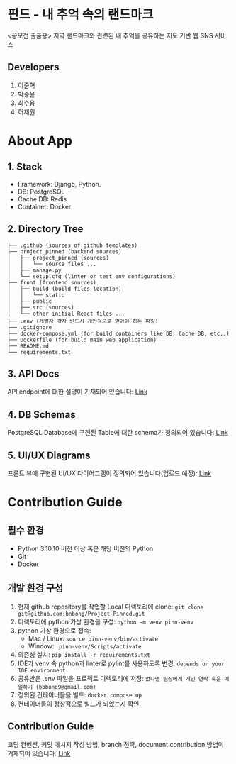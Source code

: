 # 핀드 - 내 추억 속의 랜드마크
&lt;공모전 출품용> 지역 랜드마크와 관련된 내 추억을 공유하는 지도 기반 웹 SNS 서비스

## Developers  
1. 이준혁
2. 박종윤
3. 최수용
4. 허재원

# About App

## 1. Stack
* Framework: Django, Python.
* DB: PostgreSQL
* Cache DB: Redis
* Container: Docker

## 2. Directory Tree
```
├── .github (sources of github templates)
├── project_pinned (backend sources)
│   ├── project_pinned (sources)
│   │   └── source files ...
│   ├── manage.py
│   └── setup.cfg (linter or test env configurations)
├── front (frontend sources)
│   ├── build (build files location)
│   │   └── static
│   ├── public
│   ├── src (sources)
│   └── other initial React files ...
├── .env (개발자 각자 반드시 개인적으로 받아야 하는 파일)
├── .gitignore
├── docker-compose.yml (for build containers like DB, Cache DB, etc..)
├── Dockerfile (for build main web application)
├── README.md
└── requirements.txt
```

## 3. API Docs
API endpoint에 대한 설명이 기재되어 있습니다: [Link](https://github.com/bnbong/Project-Pinned/wiki/API-documentation)

## 4. DB Schemas
PostgreSQL Database에 구현된 Table에 대한 schema가 정의되어 있습니다: [Link](https://github.com/bnbong/Project-Pinned/wiki/DB-Schemas)

## 5. UI/UX Diagrams
프론트 뷰에 구현된 UI/UX 다이어그램이 정의되어 있습니다(업로드 예정): [Link](https://github.com/bnbong/Project-Pinned/wiki/UI-UX-Diagram)

# Contribution Guide

## 필수 환경
 - Python 3.10.10 버전 이상 혹은 해당 버전의 Python
 - Git
 - Docker

## 개발 환경 구성

1. 현재 github repository를 작업할 Local 디렉토리에 clone: `git clone git@github.com:bnbong/Project-Pinned.git`
2. 디렉토리에 python 가상 환경을 구성: `python -m venv pinn-venv`
3. python 가상 환경으로 접속: 
   - Mac / Linux: `source pinn-venv/bin/activate`
   - Window: `.pinn-venv/Scripts/activate`
4. 의존성 설치: `pip install -r requirements.txt`
5. IDE가 venv 속 python과 linter로 pylint를 사용하도록 변경: `depends on your IDE environment.`
6. 공유받은 .env 파일을 프로젝트 디렉토리에 저장: `없다면 팀장에게 개인 연락 혹은 메일하기 (bbbong9@gmail.com)`
7. 정의된 컨테이너들을 빌드: `docker compose up`
8. 컨테이너들이 정상적으로 빌드가 되었는지 확인.

## Contribution Guide
코딩 컨벤션, 커밋 메시지 작성 방법, branch 전략, document contribution 방법이 기재되어 있습니다: [Link](https://github.com/bnbong/Project-Pinned/wiki/Contribution-Guide)
